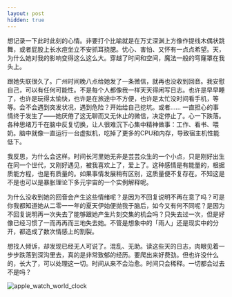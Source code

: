 ```yaml
---
layout: post
hidden: true
---
```


想记录一下此时此刻的心情。非要打个比喻就是在万丈深渊上方像作提线木偶状跳舞，或者屁股上长水痘坐立不安抓耳挠腮。忧心、害怕、又怀有一点点希望。天，为什么她对我的影响变得这么这么大。穿越了时间和空间，魔法一般的穹窿罩在我头上。

跟她失联很久了。广州时间晚八点给她发了一条微信，就再也没收到回音。我安慰自己，可以有任何可能性。不是每个人都像我一样天天得闲写日志。也许是早早睡了，也许是玩得太愉快，也许是在旅途中不方便，也许是太忙没时间看手机，等等。会不会遇到突发状况，遇到危险？开始给自己挖坑。或者…… 一直担心的事情终于发生了——她厌倦了这无聊而又无休止的微信，决定停止了。心一下跌落。各种思绪万千在脑中反复切换，让人很难沉下心集中精神做事：工作、看书、喂奶。脑中就像一直运行一台虚拟机，吃掉了更多的CPU和内存，导致宿主机性能低下。

我反思，为什么会这样。时间长河里她无非是芸芸众生的一个小点，只是刚好出生在同一个世代，又刚好遇见，被我喜欢上了，爱上了。这种感情是有能量的，根据质能方程，也是有质量的。如果事情发展稍有区别，这质量便不复存在。不知这是不是也可以是暴胀理论下多元宇宙的一个实例解释呢。

为什么没收到她的回音会产生这些情绪呢？是因为不回复说明不再在意了吗？可是你我都知道她从二零一一年的夏天伊始便抛我于脑后，如今又有何不同呢？是因为不回复说明再一次失去了能够跟她产生片刻交集的机会吗？只失去过一次，但是好像已经习惯了一而再再而三地失去她。不管是想象中的「雨人」还是现实中的分开，都造成了数次情感上的割裂。

想找人倾诉，却发现已经无人可说了。混乱、无助。读这些天的日志，肉眼见着一步步跌落到深沟里去，真的是非常致郁的经历。要爬出来好费劲。但也许没什么的，长大了，可以处理这一切。时间从来不会治愈。时间只会稀释。一切都会过去不是吗？

![apple_watch_world_clock](https://user-images.githubusercontent.com/7303373/137381368-e6092141-eb13-4cdf-a038-ce81a7c86254.jpg)
